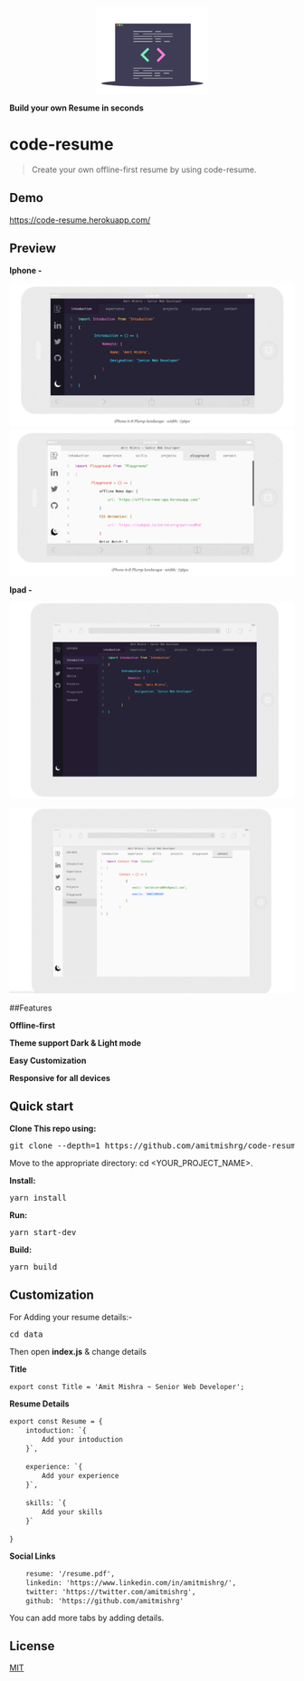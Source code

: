 
<p align="center">
    <img src="./assets/icons/icon.png" width="200">
</p>

**Build your own Resume in seconds**

# code-resume

> Create your own offline-first resume by using code-resume.

## Demo

https://code-resume.herokuapp.com/

## Preview 

**Iphone -**
<p align="center">
    <img aligh="left" src="./assets/preview/iphone-dark.png" alt="iphone-dark">
    <img aligh="right" src="./assets/preview/iphone-light.png" alt="iphone-dark">
</p>

**Ipad -**
<p align="center">
    <img src="./assets/preview/ipad-dark.png" alt="ipad-dark">
</p>
<p align="center">
    <img src="./assets/preview/ipad-light.png" alt="ipad-light">
 </p>   

##Features 

**Offline-first**

**Theme support Dark & Light mode**

**Easy Customization**

**Responsive for all devices**


## Quick start

**Clone This repo using:**

<pre>git clone --depth=1 https://github.com/amitmishrg/code-resume.git <YOUR_PROJECT_NAME></pre>

Move to the appropriate directory: cd <YOUR_PROJECT_NAME>.

**Install:**

<pre>yarn install</pre>

**Run:**

<pre>yarn start-dev</pre>

**Build:**

<pre>yarn build</pre>

## Customization

For Adding your resume details:-

<pre>cd data</pre>

Then open **index.js** & change details

**Title**

```
export const Title = 'Amit Mishra ~ Senior Web Developer';

```
**Resume Details**

```
export const Resume = {
    intoduction: `{
        Add your intoduction
    }`,

    experience: `{
        Add your experience
    }`,

    skills: `{
        Add your skills
    }`

}

```

**Social Links**

```
    resume: '/resume.pdf',
    linkedin: 'https://www.linkedin.com/in/amitmishrg/',
    twitter: 'https://twitter.com/amitmishrg',
    github: 'https://github.com/amitmishrg'

```

You can add more tabs by adding details. 


## License

[MIT](LICENSE)
